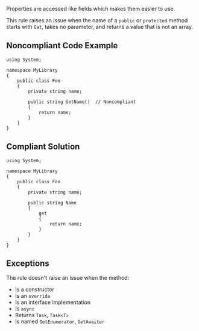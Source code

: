 
Properties are accessed like fields which makes them easier to use.

This rule raises an issue when the name of a `public` or `protected` method starts with `Get`, takes no parameter, and returns a value that is not an array.

## Noncompliant Code Example


    using System;
    
    namespace MyLibrary
    {
        public class Foo
        {
            private string name;
    
            public string GetName()  // Noncompliant
            {
                return name;
            }
        }
    }


## Compliant Solution


    using System;
    
    namespace MyLibrary
    {
        public class Foo
        {
            private string name;
    
            public string Name
            {
                get
                {
                    return name;
                }
            }
        }
    }


## Exceptions

The rule doesn't raise an issue when the method:

- Is a constructor
- Is an `override`
- Is an interface implementation
- Is `async`
- Returns `Task`, `Task<T>`
- Is named `GetEnumerator`, `GetAwaiter`

